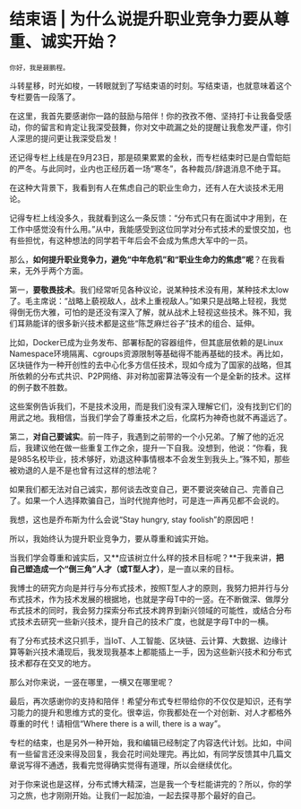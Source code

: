 # 结束语 | 为什么说提升职业竞争力要从尊重、诚实开始？

    你好，我是聂鹏程。

斗转星移，时光如梭，一转眼就到了写结束语的时刻。写结束语，也就意味着这个专栏要告一段落了。

在这里，我首先要感谢你一路的鼓励与陪伴！你的孜孜不倦、坚持打卡让我备受感动，你的留言和肯定让我深受鼓舞，你对文中疏漏之处的提醒让我愈发严谨，你引人深思的提问更让我深受启发！

还记得专栏上线是在9月23日，那是硕果累累的金秋，而专栏结束时已是白雪皑皑的严冬。与此同时，业内也正经历着一场“寒冬”，各种裁员/辞退消息不绝于耳。

在这种大背景下，我看到有人在焦虑自己的职业生命力，还有人在大谈技术无用论。

记得专栏上线没多久，我就看到这么一条反馈：“分布式只有在面试中才用到，在工作中感觉没有什么用。”从中，我能感受到这位同学对分布式技术的爱恨交加，也有些担忧，有这种想法的同学若干年后会不会成为焦虑大军中的一员。

那么，**如何提升职业竞争力，避免“中年危机”和“职业生命力的焦虑”呢**？在我看来，无外乎两个方面。

第一，**要敬畏技术**。我们经常听见各种议论，说某种技术没有用，某种技术太low了。毛主席说：“战略上藐视敌人，战术上重视敌人。”如果只是战略上轻视，我觉得倒无伤大雅，可怕的是还没有深入了解，就从战术上轻视这些技术。殊不知，我们耳熟能详的很多新兴技术都是这些“陈芝麻烂谷子”技术的组合、延伸。

比如，Docker已成为业务发布、部署标配的容器组件，但其底层依赖的是Linux Namespace环境隔离、cgroups资源限制等基础得不能再基础的技术。再比如，区块链作为一种开创性的去中心化多方信任技术，现如今成为了国家的战略，但其所依赖的分布式共识、P2P网络、非对称加密算法等没有一个是全新的技术。这样的例子数不胜数。

这些案例告诉我们，不是技术没用，而是我们没有深入理解它们，没有找到它们的用武之地。我相信，当我们学会了尊重技术之后，化腐朽为神奇也就不再遥远了。

第二，**对自己要诚实**。前一阵子，我遇到之前带的一个小兄弟。了解了他的近况后，我建议他在做一些重复工作之余，提升一下自我。没想到，他说：“你看，我是985名校毕业，技术够好，劝退这种事情根本不会发生到我头上。”殊不知，那些被劝退的人是不是也曾有过这样的想法呢？

如果我们都无法对自己诚实，那何谈去改变自己，更不要说突破自己、完善自己了。如果一个人选择欺骗自己，当时代抛弃他时，可是连一声再见都不会说的。

我想，这也是乔布斯为什么会说“Stay hungry, stay foolish”的原因吧！

所以，我始终认为提升职业竞争力，要从尊重和诚实开始。

当我们学会尊重和诚实后，又**应该树立什么样的技术目标呢？**于我来讲，**把自己塑造成一个“倒三角”人才（或T型人才）**，是一直以来的目标。

我博士的研究方向是并行与分布式技术，按照T型人才的原则，我努力把并行与分布式技术，作为技术发展的根据地，也就是字母T中的一竖。在不断做深、做厚分布式技术的同时，我会努力探索分布式技术跨界到新兴领域的可能性，或结合分布式技术去研究一些新兴技术，提升自己的技术广度，也就是字母T中的一横。

有了分布式技术这只抓手，当IoT、人工智能、区块链、云计算、大数据、边缘计算等新兴技术涌现后，我发现我基本上都能插上一手，因为这些新兴技术和分布式技术都存在交叉的地方。

那么对你来说，一竖在哪里，一横又在哪里呢？

最后，再次感谢你的支持和陪伴！希望分布式专栏带给你的不仅仅是知识，还有学习能力的提升和思维方式的变化。很幸运，你我都处在一个对创新、对人才都格外尊重的时代！请相信“Where there is a will, there is a way”。

专栏的结束，也是另外一种开始，我和编辑已经制定了内容迭代计划。比如，中间有一些留言还没来得及回复，我会花时间处理完。再比如，有同学反馈其中几篇文章说写得不通透，我看完觉得确实觉得有道理，所以会继续优化。

对于你来说也是这样，分布式博大精深，岂是我一个专栏能讲完的？所以，你的学习之旅，也才刚刚开始。让我们一起加油，一起去探寻那个最好的自己。
    